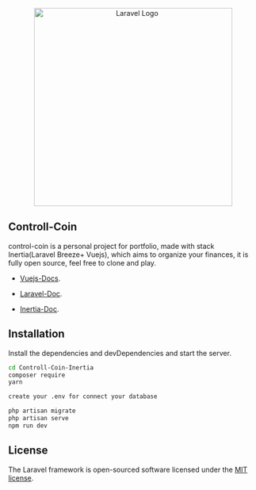<p  align="center"><a  href="https://laravel.com"  target="_blank"><img  src="https://raw.githubusercontent.com/laravel/art/master/logo-lockup/5%20SVG/2%20CMYK/1%20Full%20Color/laravel-logolockup-cmyk-red.svg"  width="400"  alt="Laravel Logo"></a></p>

  

## Controll-Coin 

  

control-coin is a personal project for portfolio, made with stack Inertia(Laravel Breeze+ Vuejs), which aims to organize your finances, it is fully open source, feel free to clone and play.

  

- [Vuejs-Docs](https://vuejs.org/).

- [Laravel-Doc](https://laravel.com/).

- [Inertia-Doc](https://inertiajs.com/).
  

## Installation
  
Install the dependencies and devDependencies and start the server.

```sh
cd Controll-Coin-Inertia
composer require 
yarn
```

```sh
create your .env for connect your database
```

```sh
php artisan migrate 
php artisan serve 
npm run dev
```

## License

  

The Laravel framework is open-sourced software licensed under the [MIT license](https://opensource.org/licenses/MIT).
